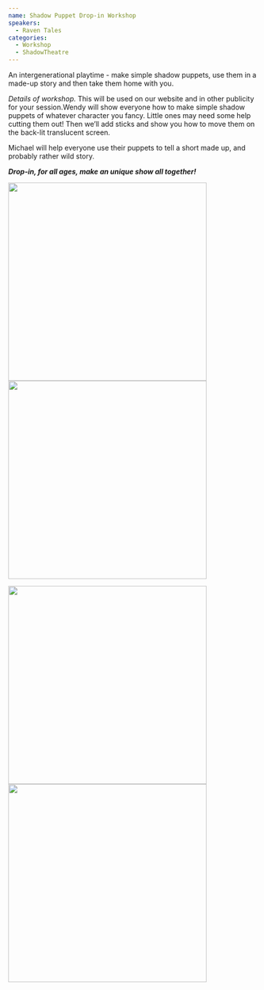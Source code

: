 ```yaml
---
name: Shadow Puppet Drop-in Workshop
speakers:
  - Raven Tales
categories:
  - Workshop
  - ShadowTheatre
---
```


An intergenerational playtime - make simple shadow puppets, use them in a made-up story and then take them home with you.

*Details of workshop.* This will be used on our website and in other publicity for your session.Wendy will show everyone how to make simple  shadow puppets of whatever character you fancy. Little ones may need some help cutting them out! Then we’ll add sticks and show you how to move them on the back-lit translucent screen.

Michael will help everyone use their puppets to tell a short made up, and probably rather wild story.

__*Drop-in, for all ages, make an unique show all together!*__

<img src="../../assets/images/shadow-puppet-image.jpg" width=400 />  <img src="../../assets/images/stoorworm-still.jpeg" width=400 />

<img src="../../assets/images/Cat-with-a-Cough.jpeg" width=400 /> <img src="../../assets/images/Chinese-dragon-circle-detail.jpeg" width=400 />